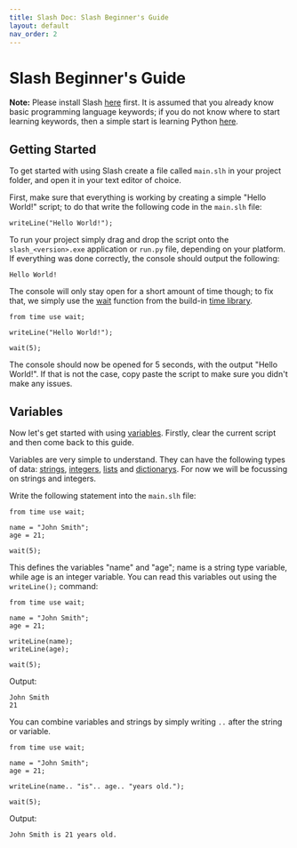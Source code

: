 ```yaml
---
title: Slash Doc: Slash Beginner's Guide
layout: default
nav_order: 2
---
```

# **Slash Beginner's Guide**
**Note:** Please install Slash [here](https://www.github.com/JaegerwaldDev/Slash/) first. It is assumed that you already know basic programming language keywords; if you do not know where to start learning keywords, then a simple start is learning Python [here](https://www.freecodecamp.org/news/free-python-crash-course/).

## **Getting Started**

To get started with using Slash create a file called `main.slh` in your project folder, and open it in your text editor of choice.

First, make sure that everything is working by creating a simple "Hello World!" script; to do that write the following code in the `main.slh` file:
```
writeLine("Hello World!");
```
To run your project simply drag and drop the script onto the `slash_<version>.exe` application or `run.py` file, depending on your platform. If everything was done correctly, the console should output the following:
```
Hello World!
```
The console will only stay open for a short amount of time though; to fix that, we simply use the [wait]() function from the build-in [time library]().
```
from time use wait;

writeLine("Hello World!");

wait(5);
```

The console should now be opened for 5 seconds, with the output "Hello World!". If that is not the case, copy paste the script to make sure you didn't make any issues.

## **Variables**

Now let's get started with using [variables](). Firstly, clear the current script and then come back to this guide.

Variables are very simple to understand. They can have the following types of data: [strings](), [integers](), [lists]() and [dictionarys](). For now we will be focussing on strings and integers.

Write the following statement into the `main.slh` file:
```
from time use wait;

name = "John Smith";
age = 21;

wait(5);
```

This defines the variables "name" and "age"; name is a string type variable, while age is an integer variable. You can read this variables out using the `writeLine();` command:
```
from time use wait;

name = "John Smith";
age = 21;

writeLine(name);
writeLine(age);

wait(5);
```
Output:
```
John Smith
21
```

You can combine variables and strings by simply writing `..` after the string or variable.
```
from time use wait;

name = "John Smith";
age = 21;

writeLine(name.. "is".. age.. "years old.");

wait(5);
```
Output:
```
John Smith is 21 years old.
```
